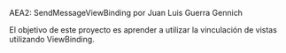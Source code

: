 AEA2: SendMessageViewBinding por Juan Luis Guerra Gennich

El objetivo de este proyecto es aprender a utilizar la vinculación de vistas utilizando ViewBinding.

